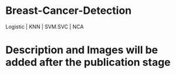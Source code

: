 # Breast-Cancer-Detection
Logistic | KNN | SVM.SVC | NCA

# Description and Images will be added after the publication stage
